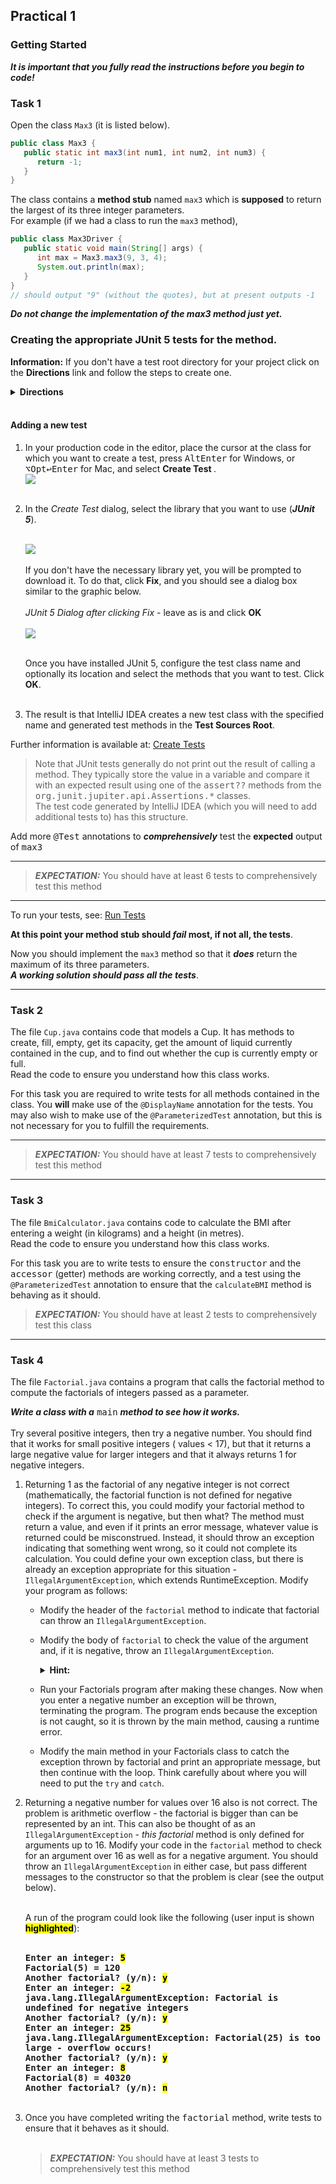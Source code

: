 ## Practical 1

### Getting Started

**_It is important that you fully read the instructions before you begin to code!_**

### Task 1

Open the class `Max3` (it is listed below).

```java
public class Max3 {
   public static int max3(int num1, int num2, int num3) {
      return -1;
   }
}
```

The class contains a **method stub** named `max3` which is **supposed** to return the largest of its three integer
parameters.  
For example (if we had a class to run the `max3` method),

```java
public class Max3Driver {
   public static void main(String[] args) {
      int max = Max3.max3(9, 3, 4);
      System.out.println(max);
   }
}
// should output "9" (without the quotes), but at present outputs -1
```

_**Do not change the implementation of the max3 method just yet.**_

### Creating the appropriate JUnit 5 tests for the method.

<b>Information:</b> If you don't have a test root directory for your project click on the **Directions** link and follow
the steps to create one.
<details>
<summary><hintfont><b>Directions</b></hintfont></summary><br>
1. create a new directory, named <b><i>test</i></b>, at the same level as <b>src</b> by `right-clicking` the project name and
   selecting <b>New | Directory</b>   

![](images/new-directory.png)  <br><br>

2. Once created `right-click` the directory (just created) and select **Mark Directory As | Test Sources Root** <br>

   ![](images/test-resources-root.png) <br><br>

3. The test folder should be marked with the <img src="./images/test-folder-icon.png"/> icon

</details>  
<br>

#### Adding a new test

1. In your production code in the editor, place the cursor at the class for which you want to create a test, press
   <kbd>Alt</kbd><kbd>Enter</kbd> for Windows, or <kbd>⌥Opt</kbd><kbd>↩Enter</kbd> for Mac, and select <b>Create Test
   </b>.  
   ![](images/new_test.png)  <br><br>
2. In the _Create Test_ dialog, select the library that you want to use (**_JUnit 5_**).  <br><br>

   ![](images/create_test_dialog.png)  <br><br>
   If you don't have the necessary library yet, you will be prompted to download it. To do that, click **Fix**, and you
   should see a dialog box similar to the graphic below.
   <br><br>
   _JUnit 5 Dialog after clicking Fix_ - leave as is and click **OK**  <br>  
   ![](images/install_JUnit5.png)  <br><br>

   Once you have installed JUnit 5, configure the test class name and optionally its location and select the methods
   that you want to test. Click <b>OK</b>. <br><br>
3. The result is that IntelliJ IDEA creates a new test class with the specified name and generated test methods in the
   **Test Sources Root**.

Further information is available at: [Create Tests](https://www.jetbrains.com/help/idea/2023.3/create-tests.html)

> Note that JUnit tests generally do not print out the result of calling a method. They typically store the value in a
> variable and compare it with an expected result using one of the <samp>assert??</samp> methods from the
<samp>org.junit.jupiter.api.Assertions.*</samp> classes.  
> The test code generated by IntelliJ IDEA (which you will need to add additional tests to) has this structure.

Add more <samp>@Test</samp> annotations to **_comprehensively_** test the **expected** output of <samp>max3</samp>

---  

> <hintfont><b><i>EXPECTATION:</i></b> You should have at least 6 tests to comprehensively test this method</hintfont>

---  
To run your tests, see: [Run Tests](https://www.jetbrains.com/help/idea/2023.3/performing-tests.html)

**At this point your method stub should _fail_ most, if not all, the tests**.

Now you should implement the `max3` method so that it _**does**_ return the maximum of its three parameters.  
**_A working solution should pass all the tests_**.

---

### Task 2

The file `Cup.java` contains code that models a Cup. It has methods to create, fill, empty, get its capacity, get the
amount of liquid currently contained in the cup, and to find out whether the cup is currently empty or full.  
Read the code to ensure you understand how this class works.

For this task you are required to write tests for all methods contained in the class. You **will** make use of
the `@DisplayName` annotation for the tests. You may also wish to make use of the `@ParameterizedTest` annotation, but
this is not necessary for you to fulfill the requirements.

---  

> <hintfont><b><i>EXPECTATION:</i></b> You should have at least 7 tests to comprehensively test this method</hintfont>

---  

### Task 3

The file `BmiCalculator.java` contains code to calculate the BMI after entering a weight (in kilograms) and a height (in
metres).  
Read the code to ensure you understand how this class works.

For this task you are to write tests to ensure the <samp>constructor</samp> and the <samp>accessor</samp> (getter)
methods are working correctly, and a test using the `@ParameterizedTest` annotation to ensure that the `calculateBMI`
method is behaving as it should.

> <hintfont><b><i>EXPECTATION:</i></b> You should have at least 2 tests to comprehensively test this class</hintfont>

---

### Task 4

The file `Factorial.java` contains a program that calls the factorial method to compute the factorials of integers
passed as a parameter.

**_Write a class with a_** <samp>main</samp> **_method to see how it works._**  <br><br>
Try several positive integers, then try a negative number. You should find that it works for small positive integers (
values < 17), but that it returns a large negative value for larger integers and that it always returns 1 for negative
integers.

1. Returning 1 as the factorial of any negative integer is not correct (mathematically, the factorial function is not
   defined for negative integers). To correct this, you could modify your factorial method to check if the argument is
   negative, but then what? The method must return a value, and even if it prints an error message, whatever value is
   returned could be misconstrued. Instead, it should throw an exception indicating that something went wrong, so it
   could not complete its calculation. You could define your own exception class, but there is already an exception
   appropriate for this situation -`IllegalArgumentException`, which extends RuntimeException. Modify your
   program as follows:
   - Modify the header of the `factorial` method to indicate that factorial can throw an `IllegalArgumentException`.
   - Modify the body of `factorial` to check the value of the argument and, if it is negative, throw an
     `IllegalArgumentException`.
      <details>
       <summary><hintfont><b>Hint:</b></hintfont></summary>

     > What you pass to <i>throw</i> is actually an instance of the <code>IllegalArgumentException</code> class,
     and that the constructor takes a <code>String</code> parameter. Use this parameter to be specific about what
     the problem is (see the output below).

      </details>
   - Run your Factorials program after making these changes. Now when you enter a negative
     number an exception will be thrown, terminating the program. The program ends because the exception
     is not caught, so it is thrown by the main method, causing a runtime error.
   - Modify the main method in your Factorials class to catch the exception thrown by factorial and print an
     appropriate message, but then continue with the loop. Think carefully about where you will need to put
     the `try` and `catch`.
2. Returning a negative number for values over 16 also is not correct. The problem is arithmetic overflow - the
   factorial is bigger than can be represented by an int. This can also be thought of as an `IllegalArgumentException` -
   _this factorial_ method is only defined for arguments up to 16. Modify your code in the `factorial` method to check
   for an argument over 16 as well as for a negative argument. You should throw an `IllegalArgumentException` in either
   case, but pass different messages to the constructor so that the problem is clear (see the output below).<br><br>

   A run of the program could look like the following (user input is shown <b><mark>highlighted</mark></b>):  <br><br>

   **<tt>
   Enter an integer: <mark>5</mark>  
   Factorial(5) = 120  
   Another factorial? (y/n): <mark>y</mark>  
   Enter an integer: <mark>-2</mark>  
   java.lang.IllegalArgumentException: Factorial is undefined for negative integers  
   Another factorial? (y/n): <mark>y</mark>  
   Enter an integer: <mark>25</mark>  
   java.lang.IllegalArgumentException: Factorial(25) is too large - overflow occurs!  
   Another factorial? (y/n): <mark>y</mark>  
   Enter an integer: <mark>8</mark>  
   Factorial(8) = 40320  
   Another factorial? (y/n): <mark>n</mark>  
   </tt>**<br>

3. Once you have completed writing the <samp>factorial</samp> method, write tests to ensure that it behaves as it
   should.  <br><br>

   > <hintfont><b><i>EXPECTATION:</i></b> You should have at least 3 tests to comprehensively test this
   method</hintfont>
